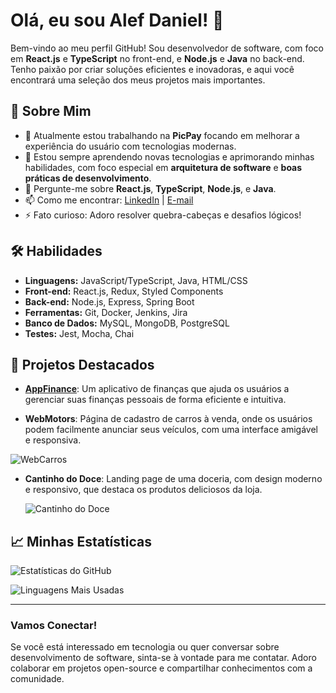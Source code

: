 # Olá, eu sou Alef Daniel! 👋

Bem-vindo ao meu perfil GitHub! Sou desenvolvedor de software, com foco em **React.js** e **TypeScript** no front-end, e **Node.js** e **Java** no back-end. Tenho paixão por criar soluções eficientes e inovadoras, e aqui você encontrará uma seleção dos meus projetos mais importantes.

## 🚀 Sobre Mim

- 🔭 Atualmente estou trabalhando na **PicPay** focando em melhorar a experiência do usuário com tecnologias modernas.
- 🌱 Estou sempre aprendendo novas tecnologias e aprimorando minhas habilidades, com foco especial em **arquitetura de software** e **boas práticas de desenvolvimento**.
- 💬 Pergunte-me sobre **React.js**, **TypeScript**, **Node.js**, e **Java**.
- 📫 Como me encontrar: [LinkedIn](https://www.linkedin.com/in/alef-aguiar/) | [E-mail](mailto:alefsa_daniel@hotmail.com)
- ⚡ Fato curioso: Adoro resolver quebra-cabeças e desafios lógicos!

## 🛠️ Habilidades

- **Linguagens:** JavaScript/TypeScript, Java, HTML/CSS
- **Front-end:** React.js, Redux, Styled Components
- **Back-end:** Node.js, Express, Spring Boot
- **Ferramentas:** Git, Docker, Jenkins, Jira
- **Banco de Dados:** MySQL, MongoDB, PostgreSQL
- **Testes:** Jest, Mocha, Chai

## 🌟 Projetos Destacados

- [**AppFinance**](https://github.com/Alef-Daniel/AppFinance): Um aplicativo de finanças que ajuda os usuários a gerenciar suas finanças pessoais de forma eficiente e intuitiva.

- **WebMotors**: Página de cadastro de carros à venda, onde os usuários podem facilmente anunciar seus veículos, com uma interface amigável e responsiva.
  
 ![WebCarros](https://github-readme-stats.vercel.app/api/pin/?username=Alef-Daniel&repo=WebCarros&theme=radical)

- **Cantinho do Doce**: Landing page de uma doceria, com design moderno e responsivo, que destaca os produtos deliciosos da loja.
  
  ![Cantinho do Doce](https://github-readme-stats.vercel.app/api/pin/?username=Alef-Daniel&repo=CantinhoDoDoce&theme=radical)

## 📈 Minhas Estatísticas

![Estatísticas do GitHub](https://github-readme-stats.vercel.app/api?username=Alef-Daniel&show_icons=true&theme=radical)

![Linguagens Mais Usadas](https://github-readme-stats.vercel.app/api/top-langs/?username=Alef-Daniel&layout=compact&theme=radical)

---

### Vamos Conectar!

Se você está interessado em tecnologia ou quer conversar sobre desenvolvimento de software, sinta-se à vontade para me contatar. Adoro colaborar em projetos open-source e compartilhar conhecimentos com a comunidade.
